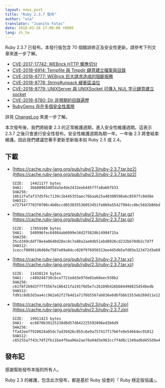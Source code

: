 ```yaml
---
layout: news_post
title: "Ruby 2.3.7 發布"
author: "usa"
translator: "Juanito Fatas"
date: 2018-03-28 17:00:00 +0000
lang: zh_tw
---
```


Ruby 2.3.7 已發布。本發行版包含 70 個錯誤修正及安全性更新。請參考下列文章來進一步了解。

* [CVE-2017-17742: WEBrick HTTP 響應切分](/zh_tw/news/2018/03/28/http-response-splitting-in-webrick-cve-2017-17742/)
* [CVE-2018-6914: Tempfile 與 Tmpdir 肆意建立檔案與目錄](/zh_tw/news/2018/03/28/unintentional-file-and-directory-creation-with-directory-traversal-cve-2018-6914/)
* [CVE-2018-8777: WEBrick 巨大請求造成的阻斷服務](/zh_tw/news/2018/03/28/large-request-dos-in-webrick-cve-2018-8777/)
* [CVE-2018-8778: String#unpack 緩衝區溢位](/zh_tw/news/2018/03/28/buffer-under-read-unpack-cve-2018-8778/)
* [CVE-2018-8779: UNIXServer 與 UNIXSocket 可傳入 NUL 字元肆意建立 socket](/zh_tw/news/2018/03/28/poisoned-nul-byte-unixsocket-cve-2018-8779/)
* [CVE-2018-8780: Dir 非預期的目錄遍歷](/zh_tw/news/2018/03/28/poisoned-nul-byte-dir-cve-2018-8780/)
* [RubyGems 存在多個安全性風險](/zh_tw/news/2018/02/17/multiple-vulnerabilities-in-rubygems/)

詳見 [ChangeLog](https://svn.ruby-lang.org/repos/ruby/tags/v2_3_7/ChangeLog) 來進一步了解。

本次發布後，我們將結束 2.3 的正常維護週期，進入安全性維護週期。這表示 2.3.7 之後只會進行安全性發布。安全性維護週期為期一年。一年後 2.3 將會結束維護。因此我們建議您著手更新至新版本如 Ruby 2.5 或 2.4。

## 下載

* [https://cache.ruby-lang.org/pub/ruby/2.3/ruby-2.3.7.tar.bz2](https://cache.ruby-lang.org/pub/ruby/2.3/ruby-2.3.7.tar.bz2)

      SIZE:   14421177 bytes
      SHA1:   3bb88965405da5e4de2432eeb445fffa8a66fb33
      SHA256: 18b12fafaf37d5f6c7139c1b445355aec76baa625a40300598a6c8597fc04d8e
      SHA512: e72754f7703f0706c4b0bccd053035536053451fe069a55427984cc0bc5692b86bd51c243c5f62f78527c66b08300d2e4aa19b73e6ded13d6020aa2450e66a7d

* [https://cache.ruby-lang.org/pub/ruby/2.3/ruby-2.3.7.tar.gz](https://cache.ruby-lang.org/pub/ruby/2.3/ruby-2.3.7.tar.gz)

      SIZE:   17859100 bytes
      SHA1:   540996fec64984ab6099e34d2f5820b14904f15a
      SHA256: 35cd349cddf78e4a0640d28ec8c7e88a2ae0db51ebd8926cd232bb70db2c7d7f
      SHA512: 1ceccf00981d6d60e7587e89a04cc028f976950313ee445db5afd03e323472d3e69a35423733b24f9cbd9729f034cf80d2233b5c159764839f5bee4ca7052fe0

* [https://cache.ruby-lang.org/pub/ruby/2.3/ruby-2.3.7.tar.xz](https://cache.ruby-lang.org/pub/ruby/2.3/ruby-2.3.7.tar.xz)

      SIZE:   11438124 bytes
      SHA1:   c489248730cbce7721edd3e97de81e68eec938b2
      SHA256: c61f8f2b9d3ffff5567e186421fa191f0d5e7c2b189b426bb84498825d548edb
      SHA512: fd91c8db3d3aa4cc962a62f27b4d1a71f6b5567ab836e6dbfbbb1553eb269d11e12faf9e36af6c489c33b54fd89dab99bfe81a563158b704877f0628d6f5bc5a

* [https://cache.ruby-lang.org/pub/ruby/2.3/ruby-2.3.7.zip](https://cache.ruby-lang.org/pub/ruby/2.3/ruby-2.3.7.zip)

      SIZE:   19911423 bytes
      SHA1:   ec6870b39125238d8d57d642225592896ed3b6d9
      SHA256: ffa42eeff928624a05dc7ad39426c855c6e9a757417f17b6fe9e54664ec91012
      SHA512: c85255a7f43c7df2fb11be4f9aa96e2ae70a94d3e963ccff4d8c1349ad6d455d9a436812efb24c91e451e68b8f81e5d335c6d5811b2a0e945a7070c305054434

## 發布記

感謝幫助發布本版的所有人。

Ruby 2.3 的維護，包含此次發布，都是基於 Ruby 協會的『 Ruby 穩定版協議』。
